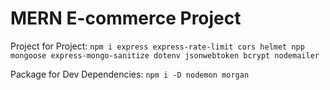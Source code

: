 # MERN E-commerce Project

Project for Project: `npm i express express-rate-limit cors helmet npp mongoose express-mongo-sanitize dotenv jsonwebtoken bcrypt nodemailer`

Package for Dev Dependencies: `npm i -D nodemon morgan`
